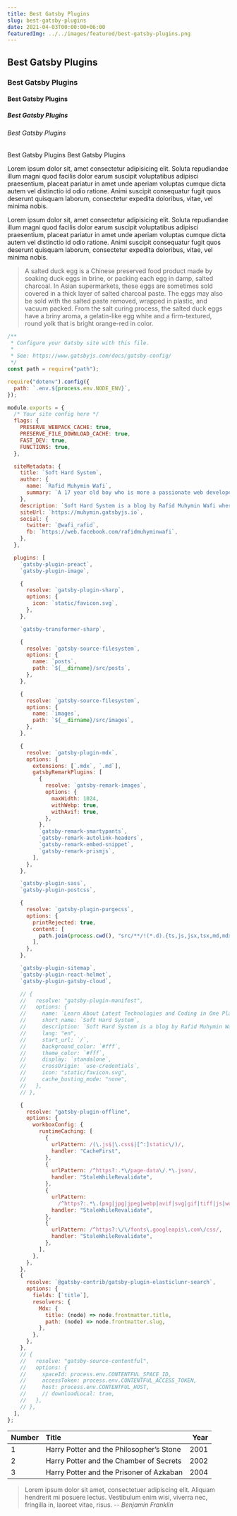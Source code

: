 ```yaml
---
title: Best Gatsby Plugins
slug: best-gatsby-plugins
date: 2021-04-03T00:00:00+06:00
featuredImg: ../../images/featured/best-gatsby-plugins.png
---
```


## Best Gatsby Plugins

### Best Gatsby Plugins

#### Best Gatsby Plugins

##### Best Gatsby Plugins

###### Best Gatsby Plugins

Best Gatsby Plugins
<span> Best Gatsby Plugins</span>

Lorem ipsum dolor sit, amet consectetur adipisicing elit. Soluta repudiandae illum magni quod facilis dolor earum suscipit voluptatibus adipisci praesentium, placeat pariatur in amet unde aperiam voluptas cumque dicta autem vel distinctio id odio ratione. Animi suscipit consequatur fugit quos deserunt quisquam laborum, consectetur expedita doloribus, vitae, vel minima nobis.

Lorem ipsum dolor sit, amet consectetur adipisicing elit. Soluta repudiandae illum magni quod facilis dolor earum suscipit voluptatibus adipisci praesentium, placeat pariatur in amet unde aperiam voluptas cumque dicta autem vel distinctio id odio ratione. Animi suscipit consequatur fugit quos deserunt quisquam laborum, consectetur expedita doloribus, vitae, vel minima nobis.

> A salted duck egg is a Chinese preserved food product made by soaking duck
> eggs in brine, or packing each egg in damp, salted charcoal. In Asian
> supermarkets, these eggs are sometimes sold covered in a thick layer of salted
> charcoal paste. The eggs may also be sold with the salted paste removed,
> wrapped in plastic, and vacuum packed. From the salt curing process, the
> salted duck eggs have a briny aroma, a gelatin-like egg white and a
> firm-textured, round yolk that is bright orange-red in color.

```js
/**
 * Configure your Gatsby site with this file.
 *
 * See: https://www.gatsbyjs.com/docs/gatsby-config/
 */
const path = require("path");

require("dotenv").config({
  path: `.env.${process.env.NODE_ENV}`,
});

module.exports = {
  /* Your site config here */
  flags: {
    PRESERVE_WEBPACK_CACHE: true,
    PRESERVE_FILE_DOWNLOAD_CACHE: true,
    FAST_DEV: true,
    FUNCTIONS: true,
  },

  siteMetadata: {
    title: `Soft Hard System`,
    author: {
      name: `Rafid Muhymin Wafi`,
      summary: `A 17 year old boy who is more a passionate web developer and content creator than a high school student.`,
    },
    description: `Soft Hard System is a blog by Rafid Muhymin Wafi where you'll find blogs and latest news about new technologies, tools, stacks, and coding.`,
    siteUrl: `https://muhymin.gatsbyjs.io`,
    social: {
      twitter: `@wafi_rafid`,
      fb: `https://web.facebook.com/rafidmuhyminwafi`,
    },
  },

  plugins: [
    `gatsby-plugin-preact`,
    `gatsby-plugin-image`,

    {
      resolve: `gatsby-plugin-sharp`,
      options: {
        icon: `static/favicon.svg`,
      },
    },

    `gatsby-transformer-sharp`,

    {
      resolve: `gatsby-source-filesystem`,
      options: {
        name: `posts`,
        path: `${__dirname}/src/posts`,
      },
    },

    {
      resolve: `gatsby-source-filesystem`,
      options: {
        name: `images`,
        path: `${__dirname}/src/images`,
      },
    },

    {
      resolve: `gatsby-plugin-mdx`,
      options: {
        extensions: [`.mdx`, `.md`],
        gatsbyRemarkPlugins: [
          {
            resolve: `gatsby-remark-images`,
            options: {
              maxWidth: 1024,
              withWebp: true,
              withAvif: true,
            },
          },
          `gatsby-remark-smartypants`,
          `gatsby-remark-autolink-headers`,
          `gatsby-remark-embed-snippet`,
          `gatsby-remark-prismjs`,
        ],
      },
    },

    `gatsby-plugin-sass`,
    `gatsby-plugin-postcss`,

    {
      resolve: `gatsby-plugin-purgecss`,
      options: {
        printRejected: true,
        content: [
          path.join(process.cwd(), "src/**/!(*.d).{ts,js,jsx,tsx,md,mdx}"),
        ],
      },
    },

    `gatsby-plugin-sitemap`,
    `gatsby-plugin-react-helmet`,
    `gatsby-plugin-gatsby-cloud`,

    // {
    //   resolve: "gatsby-plugin-manifest",
    //   options: {
    //     name: `Learn About Latest Technologies and Coding in One Place | Soft Hard System`,
    //     short_name: `Soft Hard System`,
    //     description: `Soft Hard System is a blog by Rafid Muhymin Wafi where you'll find blogs and latest news about new technologies, tools, stacks, and coding.`,
    //     lang: "en",
    //     start_url: `/`,
    //     background_color: `#fff`,
    //     theme_color: `#fff`,
    //     display: `standalone`,
    //     crossOrigin: `use-credentials`,
    //     icon: "static/favicon.svg",
    //     cache_busting_mode: "none",
    //   },
    // },

    {
      resolve: "gatsby-plugin-offline",
      options: {
        workboxConfig: {
          runtimeCaching: [
            {
              urlPattern: /(\.js$|\.css$|[^:]static\/)/,
              handler: "CacheFirst",
            },
            {
              urlPattern: /^https?:.*\/page-data\/.*\.json/,
              handler: "StaleWhileRevalidate",
            },
            {
              urlPattern:
                /^https?:.*\.(png|jpg|jpeg|webp|avif|svg|gif|tiff|js|woff|woff2|json|css)$/,
              handler: "StaleWhileRevalidate",
            },
            {
              urlPattern: /^https?:\/\/fonts\.googleapis\.com\/css/,
              handler: "StaleWhileRevalidate",
            },
          ],
        },
      },
    },
    {
      resolve: `@gatsby-contrib/gatsby-plugin-elasticlunr-search`,
      options: {
        fields: [`title`],
        resolvers: {
          Mdx: {
            title: (node) => node.frontmatter.title,
            path: (node) => node.frontmatter.slug,
          },
        },
      },
    },
    // {
    //   resolve: "gatsby-source-contentful",
    //   options: {
    //     spaceId: process.env.CONTENTFUL_SPACE_ID,
    //     accessToken: process.env.CONTENTFUL_ACCESS_TOKEN,
    //     host: process.env.CONTENTFUL_HOST,
    //     // downloadLocal: true,
    //   },
    // },
  ],
};
```

| Number | Title                                    | Year |
| :----- | :--------------------------------------- | ---: |
| 1      | Harry Potter and the Philosopher’s Stone | 2001 |
| 2      | Harry Potter and the Chamber of Secrets  | 2002 |
| 3      | Harry Potter and the Prisoner of Azkaban | 2004 |

> Lorem ipsum dolor sit amet, consectetuer adipiscing elit. Aliquam hendrerit mi posuere lectus. Vestibulum enim wisi, viverra nec, fringilla in, laoreet vitae, risus.
> <cite>-- Benjamin Franklin</cite>
